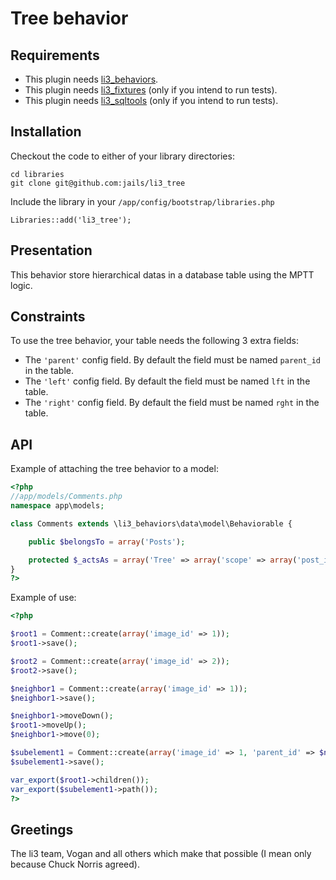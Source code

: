 # Tree behavior

## Requirements

- This plugin needs [li3_behaviors](https://github.com/jails/li3_behaviors).
- This plugin needs [li3_fixtures](https://github.com/UnionOfRAD/li3_fixtures) (only if you intend to run tests).
- This plugin needs [li3_sqltools](https://github.com/UnionOfRAD/li3_sqltools) (only if you intend to run tests).

## Installation

Checkout the code to either of your library directories:

```
cd libraries
git clone git@github.com:jails/li3_tree
```

Include the library in your `/app/config/bootstrap/libraries.php`

```
Libraries::add('li3_tree');
```

## Presentation

This behavior store hierarchical datas in a database table using the MPTT logic.

## Constraints

To use the tree behavior, your table needs the following 3 extra fields:

- The `'parent'` config field. By default the field must be named `parent_id` in the table.
- The `'left'` config field. By default the field must be named `lft` in the table.
- The `'right'` config field. By default the field must be named `rght` in the table.

## API

Example of attaching the tree behavior to a model:

```php
<?php
//app/models/Comments.php
namespace app\models;

class Comments extends \li3_behaviors\data\model\Behaviorable {

	public $belongsTo = array('Posts');

    protected $_actsAs = array('Tree' => array('scope' => array('post_id')));
}
?>
```

Example of use:
```php
<?php

$root1 = Comment::create(array('image_id' => 1));
$root1->save();

$root2 = Comment::create(array('image_id' => 2));
$root2->save();

$neighbor1 = Comment::create(array('image_id' => 1));
$neighbor1->save();

$neighbor1->moveDown();
$root1->moveUp();
$neighbor1->move(0);

$subelement1 = Comment::create(array('image_id' => 1, 'parent_id' => $neighbor1->id));
$subelement1->save();

var_export($root1->children());
var_export($subelement1->path());
?>
```

## Greetings

The li3 team, Vogan and all others which make that possible (I mean only because Chuck Norris agreed).
